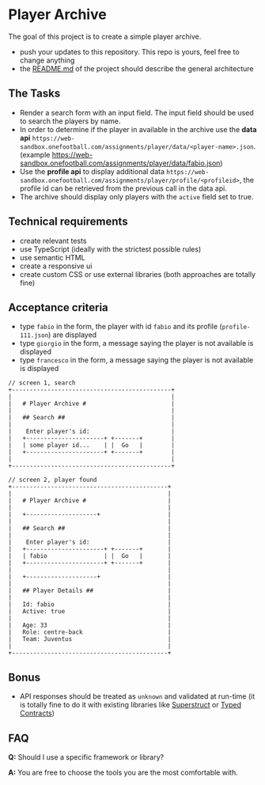 # Player Archive

The goal of this project is to create a simple player archive.

* push your updates to this repository. This repo is yours, feel free to change anything
* the [README.md](README.md) of the project should describe the general architecture

## The Tasks

* Render a search form with an input field. The input field should be used to search the players by name.
* In order to determine if the player in available in the archive use the **data api** `https://web-sandbox.onefootball.com/assignments/player/data/<player-name>.json`. (example https://web-sandbox.onefootball.com/assignments/player/data/fabio.json)
* Use the **profile api** to display additional data `https://web-sandbox.onefootball.com/assignments/player/profile/<profileid>`, the profile id can be retrieved from the previous call in the data api.
* The archive should display only players with the `active` field set to true.

## Technical requirements

* create relevant tests
* use TypeScript (ideally with the strictest possible rules)
* use semantic HTML
* create a responsive ui
* create custom CSS or use external libraries (both approaches are totally fine)

## Acceptance criteria

* type `fabio` in the form, the player with id `fabio` and its profile (`profile-111.json`) are displayed
* type `giorgio` in the form, a message saying the player is not available is displayed
* type `francesco` in the form, a message saying the player is not available is displayed

```
// screen 1, search
+---------------------------------------------+
|                                             |
|   # Player Archive #                        |
|                                             |
|   ## Search ##                              |
|                                             |
|    Enter player's id:                       |
|   +----------------------+ +-------+        |
|   | some player id...    | |  Go   |        |
|   +----------------------+ +-------+        |
|                                             |
+---------------------------------------------+

// screen 2, player found
+--------------------------------------------+
|                                            |
|   # Player Archive #                       |
|                                            |
|   +--------------------+                   |
|                                            |
|   ## Search ##                             |
|                                            |
|    Enter player's id:                      |
|   +----------------------+ +-------+       |
|   | fabio                | |  Go   |       |
|   +----------------------+ +-------+       |
|                                            |
|   +--------------------+                   |
|                                            |
|   ## Player Details ##                     |
|                                            |
|   Id: fabio                                |
|   Active: true                             |
|                                            |
|   Age: 33                                  |
|   Role: centre-back                        |
|   Team: Juventus                           |
|                                            |
+--------------------------------------------+
```

## Bonus

* API responses should be treated as `unknown` and validated at run-time (it is totally fine to do it with existing libraries like [Superstruct](https://github.com/ianstormtaylor/superstruct) or [Typed Contracts](https://github.com/bigslycat/typed-contracts#readme))

## FAQ

**Q:** Should I use a specific framework or library?

**A:** You are free to choose the tools you are the most comfortable with.

